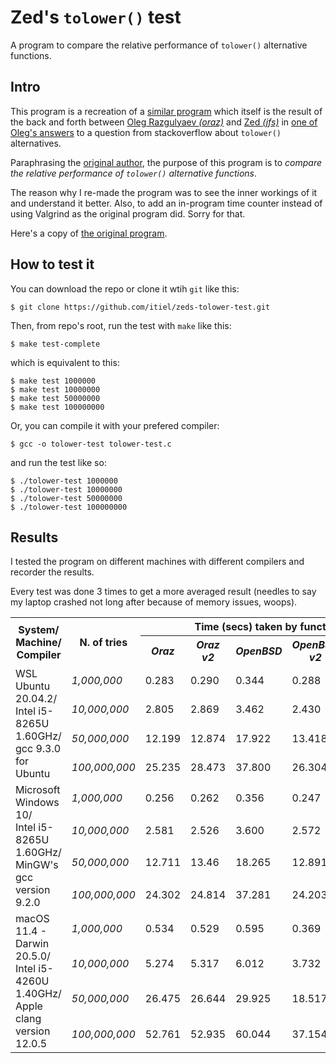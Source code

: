 [//]: # (Author: Itiel Lopez - itiel@soyitiel.com)
[//]: # (Created: 18/08/2021)

# Zed's `tolower()` test

A program to compare the relative performance of `tolower()` alternative functions.

## Intro

This program is a recreation of a [similar program](https://gist.github.com/zed/370497) which itself is the result of the back and forth between [Oleg Razgulyaev *(oraz)*](https://stackoverflow.com/users/2153550/oleg-razgulyaev) and [Zed *(jfs)*](https://stackoverflow.com/users/4279/jfs) in [one of Oleg's answers](https://stackoverflow.com/a/2661917/2167133) to a question from stackoverflow about `tolower()` alternatives. 

Paraphrasing the [original author](https://gist.github.com/zed), the purpose of this program is to *compare the relative performance of `tolower()` alternative functions*.

The reason why I re-made the program was to see the inner workings of it and understand it better. Also, to add an in-program time counter instead of using Valgrind as the original program did. Sorry for that.

Here's a copy of [the original program](/zeds-test.c).

## How to test it

You can download the repo or clone it wtih `git` like this:

    $ git clone https://github.com/itiel/zeds-tolower-test.git

Then, from repo's root, run the test with `make` like this:
    
    $ make test-complete

which is equivalent to this:

    $ make test 1000000
    $ make test 10000000
    $ make test 50000000
    $ make test 100000000

Or, you can compile it with your prefered compiler:

    $ gcc -o tolower-test tolower-test.c 

and run the test like so:

    $ ./tolower-test 1000000
    $ ./tolower-test 10000000
    $ ./tolower-test 50000000
    $ ./tolower-test 100000000

## Results

I tested the program on different machines with different compilers and recorder the results.

Every test was done 3 times to get a more averaged result (needles to say my laptop crashed not long after because of memory issues, woops).

<table>
    <tr>
        <th rowspan="2">
            System/<br>
            Machine/<br>
            Compiler
        </th>
        <th rowspan="2">N. of tries</th>
        <th colspan="5">Time (secs) taken by function</th>
    </tr>
    <tr>
        <th><i>Oraz</i></th>
        <th><i>Oraz v2</i></th>
        <th><i>OpenBSD</i></th>
        <th><i>OpenBSD v2</i></th>
        <th><i>ctype</i></th>
    </tr>
    <tr>
        <td rowspan="4">
            WSL Ubuntu 20.04.2/<br>
            Intel i5-8265U 1.60GHz/<br>
            gcc 9.3.0 for Ubuntu
        </td>
        <td><i>1,000,000</i></td>
        <td>0.283</td>
        <td>0.290</td>
        <td>0.344</td>
        <td>0.288</td>
        <td>0.392</td>
    </tr>
    <tr>
        <td><i>10,000,000</i></td>
        <td>2.805</td>
        <td>2.869</td>
        <td>3.462</td>
        <td>2.430</td>
        <td>3.779</td>
    </tr>
    <tr>
        <td><i>50,000,000</i></td>
        <td>12.199</td>
        <td>12.874</td>
        <td>17.922</td>
        <td>13.418</td>
        <td>19.151</td>
    </tr>
    <tr>
        <td><i>100,000,000</i></td>
        <td>25.235</td>
        <td>28.473</td>
        <td>37.800</td>
        <td>26.304</td>
        <td>36.884</td>
    </tr>
    <tr>
        <td rowspan="4">
            Microsoft Windows 10/<br>
            Intel i5-8265U 1.60GHz/<br>
            MinGW's gcc version 9.2.0
        </td>
        <td><i>1,000,000</i></td>
        <td>0.256</td>
        <td>0.262</td>
        <td>0.356</td>
        <td>0.247</td>
        <td>2.689</td>
    </tr>
    <tr>
        <td><i>10,000,000</i></td>
        <td>2.581</td>
        <td>2.526</td>
        <td>3.600</td>
        <td>2.572</td>
        <td>26.759</td>
    </tr>
    <tr>
        <td><i>50,000,000</i></td>
        <td>12.711</td>
        <td>13.46</td>
        <td>18.265</td>
        <td>12.891</td>
        <td>128.633</td>
    </tr>
    <tr>
        <td><i>100,000,000</i></td>
        <td>24.302</td>
        <td>24.814</td>
        <td>37.281</td>
        <td>24.203</td>
        <td>258.338</td>
    </tr>
    <tr>
        <td rowspan="4">
            macOS 11.4 - Darwin 20.5.0/<br>
            Intel i5-4260U 1.40GHz/<br>
            Apple clang version 12.0.5
        </td>
        <td><i>1,000,000</i></td>
        <td>0.534</td>
        <td>0.529</td>
        <td>0.595</td>
        <td>0.369</td>
        <td>0.521</td>
    </tr>
    <tr>
        <td><i>10,000,000</i></td>
        <td>5.274</td>
        <td>5.317</td>
        <td>6.012</td>
        <td>3.732</td>
        <td>5.220</td>
    </tr>
    <tr>
        <td><i>50,000,000</i></td>
        <td>26.475</td>
        <td>26.644</td>
        <td>29.925</td>
        <td>18.517</td>
        <td>26.273</td>
    </tr>
    <tr>
        <td><i>100,000,000</i></td>
        <td>52.761</td>
        <td>52.935</td>
        <td>60.044</td>
        <td>37.154</td>
        <td>52.427</td>
    </tr>
</table>